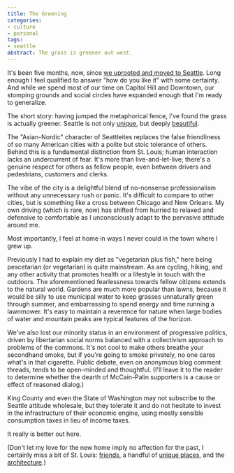 ```yaml
---
title: The Greening
categories:
- culture
- personal
tags:
- seattle
abstract: The grass is greener out west.
---
```


It's been five months, now, since [we uprooted and moved to Seattle][1].  Long enough I feel qualified to answer "how do you like it" with some certainty.  And while we spend most of our time on Capitol Hill and Downtown, our stomping grounds and social circles have expanded enough that I'm ready to generalize.

The short story: having jumped the metaphorical fence, I've found the grass is actually greener.  Seattle is not only [unique][2], but deeply [beautiful][3].


The "Asian-Nordic" character of Seattleites replaces the false friendliness of so many American cities with a polite but stoic tolerance of others.  Behind this is a fundamental distinction from St. Louis; human interaction lacks an undercurrent of fear.  It's more than live-and-let-live; there's a genuine respect for others as fellow people, even between drivers and pedestrians, customers and clerks.

The vibe of the city is a delightful blend of no-nonsense professionalism without any unnecessary rush or panic.  It's difficult to compare to other cities, but is something like a cross between Chicago and New Orleans.  My own driving (which is rare, now) has shifted from hurried to relaxed and defensive to comfortable as I unconsciously adapt to the pervasive attitude around me.

Most importantly, I feel at home in ways I never could in the town where I grew up.  

Previously I had to explain my diet as "vegetarian plus fish," here being pescetarian (or vegetarian) is quite mainstream.  As are cycling, hiking, and any other activity that promotes health or a lifestyle in touch with the outdoors.  The aforementioned fearlessness towards fellow citizens extends to the natural world.  Gardens are much more popular than lawns, because it would be silly to use municipal water to keep grasses unnaturally green through summer, and embarrassing to spend energy and time running a lawnmower.  It's easy to maintain a reverence for nature when large bodies of water and mountain peaks are typical features of the horizon.

We've also lost our minority status in an environment of progressive politics, driven by libertarian social norms balanced with a collectivism approach to problems of the commons.  It's not cool to make others breathe your secondhand smoke, but if you're going to smoke privately, no one cares what's in that cigarette.  Public debate, even on anonymous blog comment threads, tends to be open-minded and thoughtful.  (I'll leave it to the reader to determine whether the dearth of McCain-Palin supporters is a cause or effect of reasoned dialog.)

King County and even the State of Washington may not subscribe to the Seattle attitude wholesale, but they tolerate it and do not hesitate to invest in the infrastructure of their economic engine, using mostly sensible consumption taxes in lieu of income taxes.

It really is better out here.

(Don't let my love for the new home imply no affection for the past, I certainly miss a bit of St. Louis: [friends][4], a handful of [unique places][5], and the [architecture][6].)

   [1]: http://words.shannonethomas.com/2008/05/21/seattlebound.html
   [2]: http://www.crosscut.com/culture-ethnicity/17027/Extreme+Seattle/
   [3]: http://www.smithsonianmag.com/people-places/mytown-seattle-200809.html
   [4]: http://nopaper.net/
   [5]: http://www.yelp.com/list_details?list_id=QhceQSpxvoZ6sAGh2TTP5Q
   [6]: http://www.builtstlouis.net/washington/index.html

